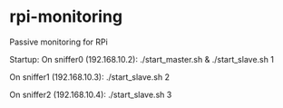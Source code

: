 # rpi-monitoring
Passive monitoring for RPi

Startup:
On sniffer0 (192.168.10.2):
./start_master.sh &
./start_slave.sh 1

On sniffer1 (192.168.10.3):
./start_slave.sh 2

On sniffer2 (192.168.10.4):
./start_slave.sh 3
